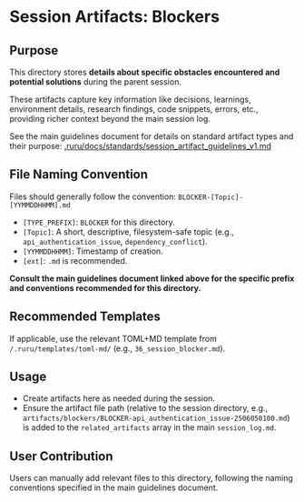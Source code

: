 # Session Artifacts: Blockers

## Purpose

This directory stores **details about specific obstacles encountered and potential solutions** during the parent session.

These artifacts capture key information like decisions, learnings, environment details, research findings, code snippets, errors, etc., providing richer context beyond the main session log.

See the main guidelines document for details on standard artifact types and their purpose:
[.ruru/docs/standards/session_artifact_guidelines_v1.md](/.ruru/docs/standards/session_artifact_guidelines_v1.md)

## File Naming Convention

Files should generally follow the convention: `BLOCKER-[Topic]-[YYMMDDHHMM].md`

*   `[TYPE_PREFIX]`: `BLOCKER` for this directory.
*   `[Topic]`: A short, descriptive, filesystem-safe topic (e.g., `api_authentication_issue`, `dependency_conflict`).
*   `[YYMMDDHHMM]`: Timestamp of creation.
*   `[ext]`: `.md` is recommended.

**Consult the main guidelines document linked above for the specific prefix and conventions recommended for this directory.**

## Recommended Templates

If applicable, use the relevant TOML+MD template from `/.ruru/templates/toml-md/` (e.g., `36_session_blocker.md`).

## Usage

*   Create artifacts here as needed during the session.
*   Ensure the artifact file path (relative to the session directory, e.g., `artifacts/blockers/BLOCKER-api_authentication_issue-2506050100.md`) is added to the `related_artifacts` array in the main `session_log.md`.

## User Contribution

Users can manually add relevant files to this directory, following the naming conventions specified in the main guidelines document.